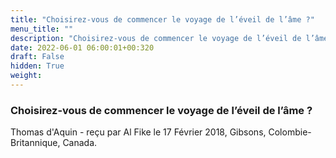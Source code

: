 ```yaml
---
title: "Choisirez-vous de commencer le voyage de l’éveil de l’âme ?"
menu_title: ""
description: "Choisirez-vous de commencer le voyage de l’éveil de l’âme ?"
date: 2022-06-01 06:00:01+00:320
draft: False
hidden: True
weight:
---
```

### Choisirez-vous de commencer le voyage de l’éveil de l’âme ?

Thomas d'Aquin - reçu par Al Fike le 17 Février 2018, Gibsons, Colombie-Britannique, Canada.



